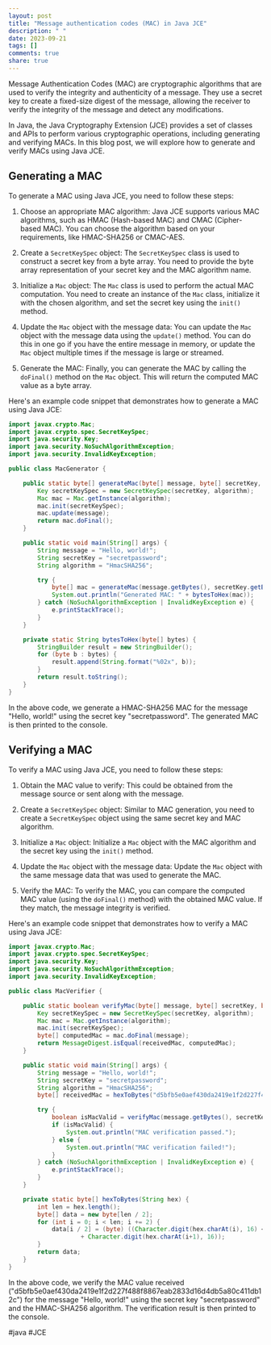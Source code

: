 ```yaml
---
layout: post
title: "Message authentication codes (MAC) in Java JCE"
description: " "
date: 2023-09-21
tags: []
comments: true
share: true
---
```


Message Authentication Codes (MAC) are cryptographic algorithms that are used to verify the integrity and authenticity of a message. They use a secret key to create a fixed-size digest of the message, allowing the receiver to verify the integrity of the message and detect any modifications.

In Java, the Java Cryptography Extension (JCE) provides a set of classes and APIs to perform various cryptographic operations, including generating and verifying MACs. In this blog post, we will explore how to generate and verify MACs using Java JCE.

## Generating a MAC

To generate a MAC using Java JCE, you need to follow these steps:

1. Choose an appropriate MAC algorithm: Java JCE supports various MAC algorithms, such as HMAC (Hash-based MAC) and CMAC (Cipher-based MAC). You can choose the algorithm based on your requirements, like HMAC-SHA256 or CMAC-AES.

2. Create a `SecretKeySpec` object: The `SecretKeySpec` class is used to construct a secret key from a byte array. You need to provide the byte array representation of your secret key and the MAC algorithm name.

3. Initialize a `Mac` object: The `Mac` class is used to perform the actual MAC computation. You need to create an instance of the `Mac` class, initialize it with the chosen algorithm, and set the secret key using the `init()` method.

4. Update the `Mac` object with the message data: You can update the `Mac` object with the message data using the `update()` method. You can do this in one go if you have the entire message in memory, or update the `Mac` object multiple times if the message is large or streamed.

5. Generate the MAC: Finally, you can generate the MAC by calling the `doFinal()` method on the `Mac` object. This will return the computed MAC value as a byte array.

Here's an example code snippet that demonstrates how to generate a MAC using Java JCE:

```java
import javax.crypto.Mac;
import javax.crypto.spec.SecretKeySpec;
import java.security.Key;
import java.security.NoSuchAlgorithmException;
import java.security.InvalidKeyException;

public class MacGenerator {

    public static byte[] generateMac(byte[] message, byte[] secretKey, String algorithm) throws NoSuchAlgorithmException, InvalidKeyException {
        Key secretKeySpec = new SecretKeySpec(secretKey, algorithm);
        Mac mac = Mac.getInstance(algorithm);
        mac.init(secretKeySpec);
        mac.update(message);
        return mac.doFinal();
    }

    public static void main(String[] args) {
        String message = "Hello, world!";
        String secretKey = "secretpassword";
        String algorithm = "HmacSHA256";

        try {
            byte[] mac = generateMac(message.getBytes(), secretKey.getBytes(), algorithm);
            System.out.println("Generated MAC: " + bytesToHex(mac));
        } catch (NoSuchAlgorithmException | InvalidKeyException e) {
            e.printStackTrace();
        }
    }

    private static String bytesToHex(byte[] bytes) {
        StringBuilder result = new StringBuilder();
        for (byte b : bytes) {
            result.append(String.format("%02x", b));
        }
        return result.toString();
    }
}
```

In the above code, we generate a HMAC-SHA256 MAC for the message "Hello, world!" using the secret key "secretpassword". The generated MAC is then printed to the console.

## Verifying a MAC

To verify a MAC using Java JCE, you need to follow these steps:

1. Obtain the MAC value to verify: This could be obtained from the message source or sent along with the message.

2. Create a `SecretKeySpec` object: Similar to MAC generation, you need to create a `SecretKeySpec` object using the same secret key and MAC algorithm.

3. Initialize a `Mac` object: Initialize a `Mac` object with the MAC algorithm and the secret key using the `init()` method.

4. Update the `Mac` object with the message data: Update the `Mac` object with the same message data that was used to generate the MAC.

5. Verify the MAC: To verify the MAC, you can compare the computed MAC value (using the `doFinal()` method) with the obtained MAC value. If they match, the message integrity is verified.

Here's an example code snippet that demonstrates how to verify a MAC using Java JCE:

```java
import javax.crypto.Mac;
import javax.crypto.spec.SecretKeySpec;
import java.security.Key;
import java.security.NoSuchAlgorithmException;
import java.security.InvalidKeyException;

public class MacVerifier {

    public static boolean verifyMac(byte[] message, byte[] secretKey, byte[] receivedMac, String algorithm) throws NoSuchAlgorithmException, InvalidKeyException {
        Key secretKeySpec = new SecretKeySpec(secretKey, algorithm);
        Mac mac = Mac.getInstance(algorithm);
        mac.init(secretKeySpec);
        byte[] computedMac = mac.doFinal(message);
        return MessageDigest.isEqual(receivedMac, computedMac);
    }

    public static void main(String[] args) {
        String message = "Hello, world!";
        String secretKey = "secretpassword";
        String algorithm = "HmacSHA256";
        byte[] receivedMac = hexToBytes("d5bfb5e0aef430da2419e1f2d227f488f8867eab2833d16d4db5a80c411db12c");

        try {
            boolean isMacValid = verifyMac(message.getBytes(), secretKey.getBytes(), receivedMac, algorithm);
            if (isMacValid) {
                System.out.println("MAC verification passed.");
            } else {
                System.out.println("MAC verification failed!");
            }
        } catch (NoSuchAlgorithmException | InvalidKeyException e) {
            e.printStackTrace();
        }
    }

    private static byte[] hexToBytes(String hex) {
        int len = hex.length();
        byte[] data = new byte[len / 2];
        for (int i = 0; i < len; i += 2) {
            data[i / 2] = (byte) ((Character.digit(hex.charAt(i), 16) << 4)
                    + Character.digit(hex.charAt(i+1), 16));
        }
        return data;
    }
}
```

In the above code, we verify the MAC value received ("d5bfb5e0aef430da2419e1f2d227f488f8867eab2833d16d4db5a80c411db12c") for the message "Hello, world!" using the secret key "secretpassword" and the HMAC-SHA256 algorithm. The verification result is then printed to the console.

#java #JCE
